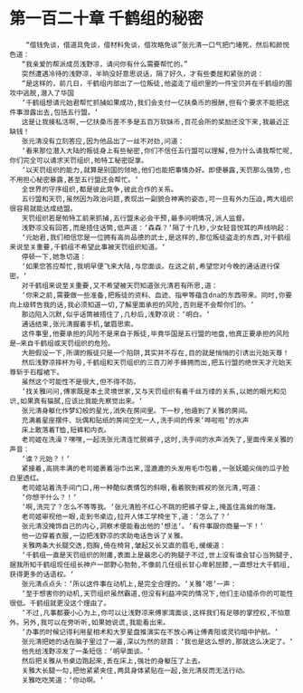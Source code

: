 # 第一百二十章 千鹤组的秘密
        “借钱免谈，借道具免谈，借材料免谈，借攻略免谈”张元清一口气把门堵死，然后和颜悦色道：
       “我亲爱的帮派成员浅野凉，请问你有什么需要帮忙的。”
       突然遭遇冷待的浅野凉，半晌没好意思说话，隔了好久，才有些委屈和紧张的说：
       “是这样的，前几日，千鹤组内部出了一位叛徒,他盗走了组织里的一件宝贝并在千鹤组的围攻中逃脱,潜入了华国
       ‘千鹤组想请元始君帮忙抓捕如果成功,我们会支付一亿扶桑币的报酬,但有个要求不能把这件事泄露出去,包括五行盟。‘
       这是让我接私活啊,一亿扶桑币差不多是五百万软妹币,百花会所的奖励还没下来,我最近正缺钱！
       张元清没有立刻答应,因为他品出了一丝不对劲,问道：
       ‘看来那位潜入大陆的叛徒身上有些秘密,你们不信任五行盟可以理解,但为什么请我帮忙呢,你们完全可以请求天罚组织,帕特工秘密捉拿。
       ‘以天罚组织的能力,就算是别国的领地,他们也能把事情办好。即便暴露,天罚那么强势,也不用担心秘密暴露,甚至五行盟还会帮忙。‘
       全世界的守序组织,都是彼此竞争,彼此合作的关系。
       五行盟和天罚,虽然因为政治问题,表现出一副貌合神离的姿态,可一旦有外力压迫,两大组织很容易就能达成结盟。
       天罚组织若是帕特工前来抓捕,五行盟未必会干预,最多问明情况,派人监督。
       浅野凉没有回答,而是捂住话筒,低声道：‘森森？‘隔了十几秒,少女轻音悦耳的声线响起：
       ‘元始君,我们相信您是一位拥有高尚品德的武士,是这样的,那位叛徒盗走的东西,对千鹤组来说至关重要,千鹤组不希望此事被天罚组织知道。‘
       停顿一下,她急切道：
       ‘如果您答应帮忙,我明早便飞来大陆,与您面谈。在这之前,希望您对今晚的通话进行保密。‘
       对千鹤组来说至关重要,又不希望被天罚知道张元清若有所思,道：
       ‘你来之前,需要做一些准备,把叛徒的资料、血迹、指甲等蕴含dna的东西带来。同时,你要向上级转告我的话,我必须知道一切,了解里面承担的风险,否则是不会帮你们的。‘
       那边陷入沉默,似乎话筒被捂住了,几秒后,浅野凉说：‘明白。‘
       通话结束,张元清握着手机,皱眉思索。
       这件事里,他要承担的风险不是来自于叛徒,毕竟华国是五行盟的地盘,他真正要承担的风险是—来自千鹤组或天罚组织的危险。
       大胆假设一下,所谓的叛徒只是一个陷阱,其实并不存在,目的就是悄悄的引诱出元始天尊！
       然后浅野凉摔杯为号,千鹤组和天罚组织的三百刀斧手蜂拥而出,把五行盟的绝世天才元始天尊斩于石榴裙下。
       虽然这个可能性不是很大,但不得不防。
       ‘找关雅问问,傅家既是本土灵境世家,又与天罚组织有着千丝万缕的关系,以她的眼光和见识,如果真有猫腻,应该比我能先察觉出来。‘
       张元清身躯化作梦幻般的星光,消失在房间里。下一秒,他遁到了关雅的房间。
       充满着星座摆件、玩偶和贴纸的房间空无一人,洗手间的传来‘哗啦啦‘的水声
       床上散落着T恤,短裤和内衣。
       老司姬在洗澡？嘿嘿,一起洗张元清连忙脱裤子,这时,洗手间的水声消失了,里面传来关雅的声音：
       ‘谁？元始？！‘
       紧接着,高挑丰满的老司姬裹着浴巾出来,湿漉漉的头发用毛巾包着,一张妩媚尖俏的瓜子脸白里透红。
       老司姬站着洗手间门口,用一种酷似表情包的斜眼,看着脱到裤衩的张元清,呵道：
       ‘你想干什么？！‘
       ‘啊,洗完了？怎么不等等我。‘张元清脸不红心不跳的把裤子穿上,掩盖住高耸的帐篷。
       老司姬审视他一眼,走到书桌边,拉开人体工学椅坐下,道：‘怎么了？‘
       张元清没掩饰自己的内心,洞察术便能看出他的‘想法‘。‘有件事跟你商量一下！‘
       他一边穿着衣服,一边把浅野凉的求助电话告诉了关雅。
       关雅两条大长腿交迭,抱胸,倚在椅背,皱起又长又直的眉毛,缓缓道：
       ‘千鹤组一直是天罚组织的附庸,表面上是最忠心的狗腿子不过,世上没有谁会甘心当狗腿子,据我所知千鹤组现任组长神户一郎野心勃勃,不像前几任组长甘心卑躬屈膝,一直想壮大千鹤组,获得更多的话语权。‘
       张元清点点头：‘所以这件事在动机上,是完全合理的。‘关雅‘嗯‘一声：
       ‘至于想害你的动机,天罚组织虽然霸道,但没有利益冲突的情况下,他们主动猎杀你的可能性很低。千鹤组就更没这个理由了。
       ‘不过,凡事都要小心为上,你可以让浅野凉来傅家湾面谈,这样我们有足够的掌控权,不怕意外。另外,我可以在旁听听,如果她说谎,我能看出来。
       ‘办事的时候记得利用星相术和大罗星盘推演实在不放心再让傅青阳或灵钧暗中护航。‘
       张元清把她的话在脑子里过了一遍,深以为然的颔首：‘我也是这么想的,那就这么决定了。‘
       他先给浅野凉发了一条短信：‘明早面谈。‘
       然后把关雅从书桌边跑起来,丢在床上,强壮的身躯压了上去。
       关雅大长腿一勾,把他紧紧夹住,两具身体紧贴在一起,张元清反而无法行动。
       关雅吃吃笑道：‘你动啊。‘